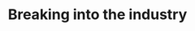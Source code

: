 ---
guid: "2D384822-14A9-4C48-9E88-2F19439F6ED0"
title: "Breaking into the industry"
description: "In episode 21, we share tips on how to break into the blockchain and Web3 industry. We also discuss how to find and position yourself for an internship in Web3. Join us for valuable insights on getting started in open source and boosting your profile."
pubDate: "Tue, 26 Apr 2022 18:00:00 -0500" # 6pm New York time
itunes-explicit: false
itunes-episode: 21
itunes-episodeType: Full

# More info
youtube-full: https://youtu.be/Ll4zOgdOY8I
discussion: https://twitter.com/fulldecent/status/1519090264194887680

# Timeline
timeline:
  - seconds: 0
    title: Intro
  - seconds: 43
    title: How to create NFTs
  - seconds: 137
    title: Warcraft II anyone?
  - seconds: 158
    title: How to get started in open source?
  - seconds: 284
    title: Dan's first commit
  - seconds: 324
    title: Git is the jungle
  - seconds: 402
    title: Why is it a "pull request" and not a "push request"?
  - seconds: 458
    title: What is squash and rebase
  - seconds: 817
    title: How to get an internship
  - seconds: 898
    title: My class homework


# File information
enclosure-url: "GET THIS EPISODE DATE AND NUMBER"
enclosure-length: 20066402
enclosure-type: "audio/x-m4a"
itunes-duration: 1009
---